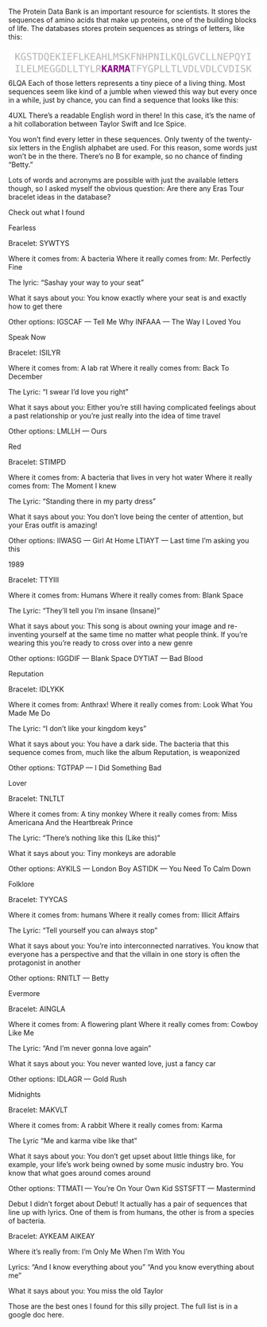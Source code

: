 The Protein Data Bank is an important resource for scientists. It stores the sequences of amino acids that make up proteins, one of the building blocks of life. The databases stores protein sequences as strings of letters, like this:

![alt text](https://github.com/nberkow/pdb-phrases/blob/main/assets/karmaSeq.png)
6LQA
Each of those letters represents a tiny piece of a living thing. Most sequences seem like kind of a jumble when viewed this way but every once in a while, just by chance, you can find a sequence that looks like this:


4UXL
There’s a readable English word in there! In this case, it’s the name of a hit collaboration between Taylor Swift and Ice Spice.

You won’t find every letter in these sequences. Only twenty of the twenty-six letters in the English alphabet are used. For this reason, some words just won’t be in the there. There’s no B for example, so no chance of finding “Betty.”

Lots of words and acronyms are possible with just the available letters though, so I asked myself the obvious question: Are there any Eras Tour bracelet ideas in the database?

Check out what I found

Fearless

Bracelet: SYWTYS

Where it comes from: A bacteria
Where it really comes from: Mr. Perfectly Fine

The lyric: “Sashay your way to your seat”

What it says about you: You know exactly where your seat is and exactly how to get there

Other options:
IGSCAF — Tell Me Why
INFAAA — The Way I Loved You

Speak Now

Bracelet: ISILYR

Where it comes from: A lab rat
Where it really comes from: Back To December

The Lyric: “I swear I’d love you right”

What it says about you: Either you’re still having complicated feelings about a past relationship or you’re just really into the idea of time travel

Other options:
LMLLH — Ours

Red

Bracelet: STIMPD

Where it comes from: A bacteria that lives in very hot water
Where it really comes from: The Moment I knew

The Lyric: “Standing there in my party dress”

What it says about you: You don’t love being the center of attention, but your Eras outfit is amazing!

Other options:
IIWASG — Girl At Home
LTIAYT — Last time I’m asking you this

1989

Bracelet: TTYIII

Where it comes from: Humans
Where it really comes from: Blank Space

The Lyric: “They’ll tell you I’m insane (Insane)”

What it says about you: This song is about owning your image and re-inventing yourself at the same time no matter what people think. If you’re wearing this you’re ready to cross over into a new genre

Other options:
IGGDIF — Blank Space
DYTIAT — Bad Blood

Reputation

Bracelet: IDLYKK

Where it comes from: Anthrax!
Where it really comes from: Look What You Made Me Do

The Lyric: “I don’t like your kingdom keys”

What it says about you: You have a dark side. The bacteria that this sequence comes from, much like the album Reputation, is weaponized

Other options:
TGTPAP — I Did Something Bad

Lover

Bracelet: TNLTLT

Where it comes from: A tiny monkey
Where it really comes from: Miss Americana And the Heartbreak Prince

The Lyric: “There’s nothing like this (Like this)”

What it says about you: Tiny monkeys are adorable

Other options:
AYKILS — London Boy
ASTIDK — You Need To Calm Down

Folklore

Bracelet: TYYCAS

Where it comes from: humans
Where it really comes from: Illicit Affairs

The Lyric: “Tell yourself you can always stop”

What it says about you: You’re into interconnected narratives. You know that everyone has a perspective and that the villain in one story is often the protagonist in another

Other options:
RNITLT — Betty

Evermore

Bracelet: AINGLA

Where it comes from: A flowering plant
Where it really comes from: Cowboy Like Me

The Lyric: “And I’m never gonna love again”

What it says about you: You never wanted love, just a fancy car

Other options:
IDLAGR — Gold Rush

Midnights

Bracelet: MAKVLT

Where it comes from: A rabbit
Where it really comes from: Karma

The Lyric “Me and karma vibe like that”

What it says about you: You don’t get upset about little things like, for example, your life’s work being owned by some music industry bro. You know that what goes around comes around

Other options:
TTMATI — You’re On Your Own Kid
SSTSFTT — Mastermind

Debut
I didn’t forget about Debut! It actually has a pair of sequences that line up with lyrics. One of them is from humans, the other is from a species of bacteria.


Bracelet: AYKEAM AIKEAY

Where it’s really from: I’m Only Me When I’m With You

Lyrics:
“And I know everything about you”
“And you know everything about me”

What it says about you: You miss the old Taylor

Those are the best ones I found for this silly project. The full list is in a google doc here.
